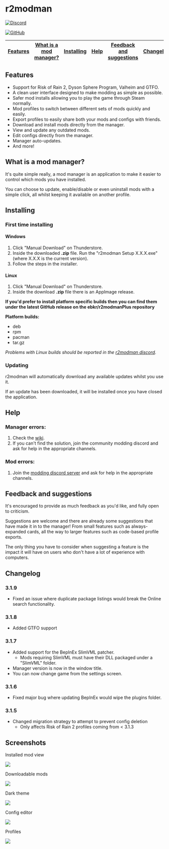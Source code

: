 # r2modman

[![Discord](https://img.shields.io/discord/727304496522461185?label=r2modman%20Discord&style=for-the-badge)](https://discord.gg/jE2zWHY)

[![GitHub](https://img.shields.io/github/license/ebkr/r2modmanPlus?color=orange&style=for-the-badge)](https://github.com/ebkr/r2modmanPlus)

| [Features](#features) | [What is a mod manager?](#what-is-a-mod-manager) | [Installing](#installing) | [Help](#help) | [Feedback and suggestions](#feedback-and-suggestions) | [Changelog](#changelog) | [Screenshots](#screenshots) |
|---|---|---|---|---|---|---|

## Features
- Support for Risk of Rain 2, Dyson Sphere Program, Valheim and GTFO.
- A clean user interface designed to make modding as simple as possible.
- Safer mod installs allowing you to play the game through Steam normally.
- Mod profiles to switch between different sets of mods quickly and easily.
- Export profiles to easily share both your mods and configs with friends.
- Download and install mods directly from the manager.
- View and update any outdated mods.
- Edit configs directly from the manager.
- Manager auto-updates.
- And more!

## What is a mod manager?
It's quite simple really, a mod manager is an application to make it easier to control which mods you have installed.

You can choose to update, enable/disable or even uninstall mods with a simple click, all whilst keeping it available on another profile.

## Installing

### First time installing
#### Windows
1. Click "Manual Download" on Thunderstore.
2. Inside the downloaded **.zip** file. Run the "r2modman Setup X.X.X.exe" (where X.X.X is the current version).
3. Follow the steps in the installer.

#### Linux
1. Click "Manual Download" on Thunderstore.
2. Inside the download **.zip** file there is an AppImage release.

**If you'd prefer to install platform specific builds then you can find them under the latest GitHub release on the ebkr/r2modmanPlus repository**

**Platform builds:**
 - deb
 - rpm
 - pacman
 - tar.gz

 _Problems with Linux builds should be reported in the [r2modman discord](https://discord.gg/jE2zWHY)._

### Updating
r2modman will automatically download any available updates whilst you use it.

If an update has been downloaded, it will be installed once you have closed the application.

## Help
### Manager errors:
1. Check the [wiki](https://github.com/ebkr/r2modmanPlus/wiki).
2. If you can't find the solution, join the community modding discord and ask for help in the appropriate channels.

### Mod errors:
1. Join the [modding discord server](https://discord.gg/5MbXZvd) and ask for help in the appropriate channels.

## Feedback and suggestions
It's encouraged to provide as much feedback as you'd like, and fully open to criticism.

Suggestions are welcome and there are already some suggestions that have made it in to the manager!
From small features such as always-expanded cards, all the way to larger features such as code-based profile exports.

The only thing you have to consider when suggesting a feature is the impact it will have on users who don't have a lot of experience with computers.

## Changelog
### 3.1.9
- Fixed an issue where duplicate package listings would break the Online search functionality.

### 3.1.8
- Added GTFO support

### 3.1.7
- Added support for the BepInEx SlimVML patcher.
  - Mods requiring SlimVML must have their DLL packaged under a "SlimVML" folder.
- Manager version is now in the window title.
- You can now change game from the settings screen.

### 3.1.6
- Fixed major bug where updating BepInEx would wipe the plugins folder.

### 3.1.5
- Changed migration strategy to attempt to prevent config deletion
    - Only affects Risk of Rain 2 profiles coming from < 3.1.3

## Screenshots

Installed mod view

![](https://i.imgur.com/XNVQBuQ.png)

Downloadable mods

![](https://i.imgur.com/Do6Awz0.png)

Dark theme

![](https://i.imgur.com/szsyGWB.png)

Config editor

![](https://i.imgur.com/U9av2H7.png)

Profiles

![](https://i.imgur.com/HtWQIWZ.png)

